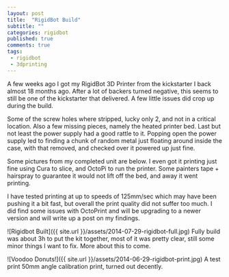 ```yaml
---
layout: post
title:  "RigidBot Build"
subtitle: ""
categories: rigidbot
published: true
comments: true
tags:
 - rigidbot
 - 3dprinting
---
```


A few weeks ago I got my RigidBot 3D Printer from the kickstarter I back almost 18 months ago. After a lot of backers turned negative, this seems to still be one of the kickstarter that delivered. A few little issues did crop up during the build.

Some of the screw holes where stripped, lucky only 2, and not in a critical location. Also a few missing pieces, namely the heated printer bed. Last but not least the power supply had a good rattle to it. Popping open the power supply led to finding a chunk of random metal just floating around inside the case, with that removed, and checked over it powered up just fine.

Some pictures from my completed unit are below. I even got it printing just fine using Cura to slice, and OctoPi to run the printer. Some painters tape + hairspray to guarantee it would not lift off the bed, and away it went printing.

I have tested printing at up to speeds of 125mm/sec which may have been pushing it a bit fast, but overall the print quality did not suffer too much. I did find some issues with OctoPrint and will be upgrading to a newer version and will write up a post on my findings.

![Rigidbot Built]({{ site.url }}/assets/2014-07-29-rigidbot-full.jpg)
Fully build was about 3h to put the kit together, most of it was pretty clear, still some minor things I want to fix. More about this to come.

![Voodoo Donuts!]({{ site.url }}/assets/2014-06-29-rigidbot-print.jpg)
A test print 50mm angle calibration print, turned out decently.